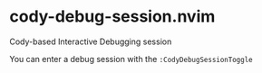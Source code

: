 # cody-debug-session.nvim
Cody-based Interactive Debugging session

You can enter a debug session with the `:CodyDebugSessionToggle`
